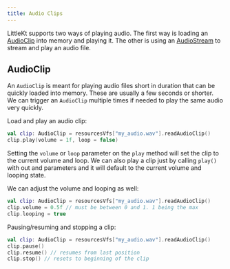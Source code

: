 ```yaml
---
title: Audio Clips
---
```


LittleKt supports two ways of playing audio. The first way is loading an [AudioClip](https://github.com/littlektframework/littlekt/blob/master/core/src/commonMain/kotlin/com/lehaine/littlekt/audio/AudioClip.kt) into memory and playing it. The other is using an [AudioStream](https://github.com/littlektframework/littlekt/blob/master/core/src/commonMain/kotlin/com/lehaine/littlekt/audio/AudioStream.kt) to stream and play an audio file.

## AudioClip

An `AudioClip` is meant for playing audio files short in duration that can be quickly loaded into memory. These are usually a few seconds or shorter. We can trigger an `AudioClip` multiple times if needed to play the same audio very quickly.

Load and play an audio clip:

```kotlin
val clip: AudioClip = resourcesVfs["my_audio.wav"].readAudioClip()
clip.play(volume = 1f, loop = false)
```

Setting the `volume` or `loop` parameter on the `play` method will set the clip to the current volume and loop. We can also play a clip just by calling `play()` with out and parameters and it will default to the current volume and looping state.

We can adjust the volume and looping as well:

```kotlin
val clip: AudioClip = resourcesVfs["my_audio.wav"].readAudioClip()
clip.volume = 0.5f // must be between 0 and 1. 1 being the max
clip.looping = true
```

Pausing/resuming and stopping a clip:

```kotlin
val clip: AudioClip = resourcesVfs["my_audio.wav"].readAudioClip()
clip.pause()
clip.resume() // resumes from last position
clip.stop() // resets to beginning of the clip
```
